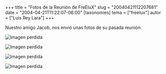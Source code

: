 +++
title = "Fotos de la Reunión de FreEluX"
slug = "20040421112207681"
date = "2004-04-21T11:22:07-06:00"
[taxonomies]
tema = ["freelux"]
autor = ["Luis Rey Lara"]
+++

Nuestro amigo Jacob, nos envió unas fotos de su pasada reunión.

![Imagen perdida](/static/images/20040421112207681_1.jpg)

![Imagen perdida](/static/images/20040421112207681_2.jpg)

![Imagen perdida](/static/images/20040421112207681_3.jpg)

![Imagen perdida](/static/images/20040421112207681_4.jpg)
